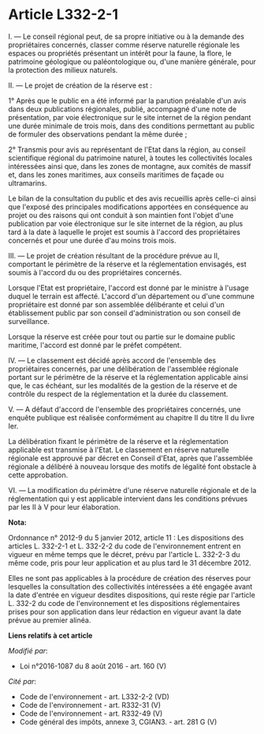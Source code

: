 # Article L332-2-1

I. ― Le conseil régional peut, de sa propre initiative ou à la demande des propriétaires concernés, classer comme réserve
naturelle régionale les espaces ou propriétés présentant un intérêt pour la faune, la flore, le patrimoine géologique ou
paléontologique ou, d'une manière générale, pour la protection des milieux naturels. 

II. ― Le projet de création de la réserve est : 

1° Après que le public en a été informé par la parution préalable d'un avis dans deux publications régionales, publié,
accompagné d'une note de présentation, par voie électronique sur le site internet de la région pendant une durée minimale de
trois mois, dans des conditions permettant au public de formuler des observations pendant la même durée ; 

2° Transmis pour avis au représentant de l'Etat dans la région, au conseil scientifique régional du patrimoine naturel, à
toutes les collectivités locales intéressées ainsi que, dans les zones de montagne, aux comités de massif et, dans les zones
maritimes, aux conseils maritimes de façade ou ultramarins. 

Le bilan de la consultation du public et des avis recueillis après celle-ci ainsi que l'exposé des principales modifications
apportées en conséquence au projet ou des raisons qui ont conduit à son maintien font l'objet d'une publication par voie
électronique sur le site internet de la région, au plus tard à la date à laquelle le projet est soumis à l'accord des
propriétaires concernés et pour une durée d'au moins trois mois. 

III. ― Le projet de création résultant de la procédure prévue au II, comportant le périmètre de la réserve et la
réglementation envisagés, est soumis à l'accord du ou des propriétaires concernés. 

Lorsque l'Etat est propriétaire, l'accord est donné par le ministre à l'usage duquel le terrain est affecté. L'accord d'un
département ou d'une commune propriétaire est donné par son assemblée délibérante et celui d'un établissement public par son
conseil d'administration ou son conseil de surveillance. 

Lorsque la réserve est créée pour tout ou partie sur le domaine public maritime, l'accord est donné par le préfet compétent. 

IV. ― Le classement est décidé après accord de l'ensemble des propriétaires concernés, par une délibération de l'assemblée
régionale portant sur le périmètre de la réserve et la réglementation applicable ainsi que, le cas échéant, sur les modalités
de la gestion de la réserve et de contrôle du respect de la réglementation et la durée du classement. 

V. ― A défaut d'accord de l'ensemble des propriétaires concernés, une enquête publique est réalisée conformément au chapitre
II du titre II du livre Ier. 

La délibération fixant le périmètre de la réserve et la réglementation applicable est transmise à l'Etat. Le classement en
réserve naturelle régionale est approuvé par décret en Conseil d'Etat, après que l'assemblée régionale a délibéré à nouveau
lorsque des motifs de légalité font obstacle à cette approbation. 

VI. ― La modification du périmètre d'une réserve naturelle régionale et de la réglementation qui y est applicable intervient
dans les conditions prévues par les II à V pour leur élaboration.

**Nota:**

Ordonnance n° 2012-9 du 5 janvier 2012, article 11 : Les dispositions  des articles L. 332-2-1 et L. 332-2-2 du code de
l'environnement  entrent en vigueur en même temps que le décret, prévu par l'article L.  332-2-3 du même code, pris pour leur
application et au plus tard le 31 décembre 2012.

Elles ne sont pas applicables à la procédure de  création des réserves pour lesquelles la consultation des collectivités
intéressées a été engagée avant la date d'entrée en vigueur desdites  dispositions, qui reste régie par l'article L. 332-2 du
code de l'environnement  et les dispositions réglementaires prises pour son application dans  leur rédaction en vigueur avant
la date prévue au premier alinéa.

**Liens relatifs à cet article**

_Modifié par_:

  - Loi n°2016-1087 du 8 août 2016 - art. 160 (V)

_Cité par_:

  - Code de l'environnement - art. L332-2-2 (VD)
  - Code de l'environnement - art. R332-31 (V)
  - Code de l'environnement - art. R332-49 (V)
  - Code général des impôts, annexe 3, CGIAN3. - art. 281 G (V)
